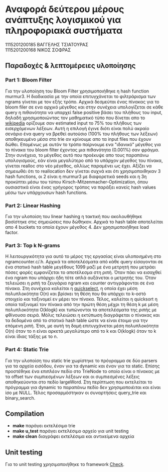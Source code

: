 # Αναφορά δεύτερου μέρους ανάπτυξης λογισμικού για πληροφοριακά συστήματα

1115201200185 ΒΑΓΓΕΛΗΣ ΤΣΙΑΤΟΥΡΑΣ  
1115201200168 ΝΙΚΟΣ ΣΟΦΡΑΣ

## Παραδοχές & λεπτομέρειες υλοποίησης
### Part 1: Bloom Filter
Για την υλοποίηση του Bloom Filter χρησιμοποιήθηκε η hash function murmur3. Η διαδικασία με την οποία επιτυγχάνεται το φιλτράρισμα των 
ngrams γίνεται με τον εξής τρόπο. Αρχικά δεσμεύται ένας πίνακας για το bloom filer σε ενα αρχικό μέγεθος και στην συνέχεια 
υπολογίζεται σε κάθε query η πιθανότητα να υπαρχεί false positive βάσει του πλήθους του input, δηλαδή χρησιμοποιώντας τον μαθηματικό τύπο που δίνεται 
απο το [wikipedia](https://en.wikipedia.org/wiki/Bloom_filter) ορίζουμε σαν estimated input το 75% του πλήθους των εισερχόμενων λέξεων. 
Αυτή η επιλογή έγινε διότι είναι πολύ ακραίο σενάριο ένα query να βρεθεί αυτούσιο (100% του πλήθους των λέξεων) αποθηκευμένο
μέσα στο trie αν κρίνουμε απο τα input files που έχουν δώθει. Επομένως με αυτόν το τρόπο παίρνουμε ενα "ιδανικό" μέγεθος για το πίνακα του
bloom filter έχοντας μια πιθανότητα (0.001%) σαν φράγμα. Στην συνέχεια, το μέγεθος αυτό που προέκυψε απο τους παραπάνω υπολογισμούς, εάν είναι
μεγαλύτερο από το υπάρχον μέγεθος του πίνακα, γίνεται realloc στο νέο μέγεθος, αλλίως παραμένει ως έχει. Αξίζει να σημειωθέι ότι το
reallocation δεν γίνεται συχνά και ότι χρησιμοποιθηκαν 3 hash functions, οι 2 είναι η murmur3 με διαφορετικά seeds και η 3η προκύπτει μέσω του τύπου
Kirsch-Mitzenmacher-Optimization, όπου ουσιαστικά είναι ένας γρήγορος τρόπος να παράξει κανείς hash values μέσω των υπάρχουσων hash functions.

### Part 2: Linear Hashing
Για την υλοποίση του linear hashing η τακτική που ακολουθήθηκε βασίστηκε στις σημειώσεις που δώθηκαν. Αρχικά το hash table αποτελείται απο 4 buckets τα
οποία έχουν μέγεθος 4. Δεν χρησιμοποιήθηκε load factor.

### Part 3: Top k N-grams
Η λειτουργικότητα για αυτό το μέρος της εργασίας είναι υλοποιημένη στο ngramcounter.c/.h. Αρχικά τα αποτελέσματα από κάθε query είσαγονται 
σε ένα στατικό hash table μεγέθους 1099 μαζί με ένα μετρητή που μετράει πόσες φορές εμφανίζεται το αποτέλεσμα στη ριπή. Όταν πάει να εισαχθεί 
ένα ngram που υπάρχει ήδη τότε απλά αυξάνεται ο μετρητής του. Όταν τελειώσει η ριπή τα ζευγάρια ngram και counter αντιγράφονται σε ένα πίνακα. 
Στη συνέχεια καλείται η [quickselect](https://en.wikipedia.org/wiki/Quickselect), η οποία έχει μέση πολυπλοκότητα O(n) και βρίσκει τη θέση που θα 
υπάρχει το k-οστό στοιχείο και ταξινομεί εν μέρει τον πίνακα. Τέλος, καλείται η quicksort η οποία ταξινομεί τον πίνακα από την πρώτη θέση μέχρι τη 
θέση k με μέση πολυπλοκότητα O(klogk) και τυπώνονται τα αποτελέσματα της ριπής με φθίνουσα σειρά. Μόλις τελειώσει η εκτύπωση διαγράφεται ο πίνακας 
και τα δεδομένα από το στατικό hash table ώστε να είναι έτοιμο για την επόμενη ριπή. Έτσι, με αυτή τη δομή επιτυγχάνεται μέση πολυπλοκότητα O(n) 
όταν το n είναι αρκετά μεγαλύτερο από το k και O(klogk) όταν το k είναι ίδιας τάξης με το n.

### Part 4: Static Trie
Για την υλοποίση του static trie χωρίστηκε το πρόγραμμα σε δύο parsers για τα αρχεία εισόδου, έναν για τα dynamic και έναν για τα static. Επίσης 
προστέθηκε ένα επιπλέον πεδίο στο TrieNode το οποίο είναι ο πίνακας με τα offset των συμπιεσμένων λέξεων και οι συμπιεσμένες λέξεις αποθηκεύονται στο 
πεδίο largeWord. Στη περίπτωση που εκτελείται το πρόγραμμα για dynamic το παραπάνω πεδίο δεν χρησιμοποιέιται και είναι ίσο με NULL. 
Τέλος προσαρμόστηκαν οι συναρτήσεις query_trie και binary_search.

## Compilation

* __make__ παράγει εκτελέσιμο trie
* __make u_test__ παράγει εκτελέσιμο αρχείο για unit testing
* __make clean__ διαγράφει εκτελέσιμα και αντικείμενα αρχεία


## Unit testing

Για το unit testing χρησιμοποιήθηκε το framework [Check](https://libcheck.github.io/check/).
